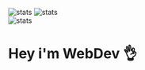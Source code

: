 
![stats](https://github-readme-stats.vercel.app/api?username=cryza-official&theme=radical)
![stats](https://github-readme-streak-stats.herokuapp.com/?user=cryza-official&theme=radical&hide_border=false)<br/>
![stats](https://github-readme-stats.vercel.app/api/top-langs/?username=cryza-official&theme=radical&hide_border=false&include_all_commits=false&count_private=false&layout=compact)

<h1>Hey i'm  WebDev 👌</h1>
